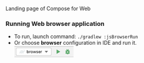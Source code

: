 Landing page of Compose for Web

### Running Web browser application
 * To run, launch command: `./gradlew :jsBrowserRun`
 * Or choose **browser** configuration in IDE and run it.  
  ![browser-run-configuration.png](browser-run-configuration.png)
